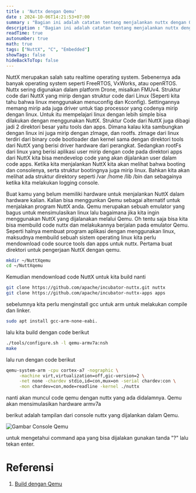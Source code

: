 ```yaml
---
title : 'Nuttx dengan Qemu'
date : 2024-10-06T14:21:53+07:00
summary : "Bagian ini adalah catatan tentang menjalankan nuttx dengan Qemu"
description : "Bagian ini adalah catatan tentang menjalankan nuttx dengan Qemu"
readTime: true
autonumber: true
math: true
tags: ["NuttX", "C", "Embedded"]
showTags: false
hideBackToTop: false
---
```

NuttX merupakan salah satu realtime operating system. Sebenernya ada banyak operating system seperti FreeRTOS, VxWorks, atau openRTOS. Nuttx sering digunakan dalam platform Drone, misalkan FMUv4. Struktur code dari NuttX yang mirip dengan struktur code dari Linux (Seperti kita tahu bahwa linux menggunakan menuconfig dan Kconfig). Settingannya memang mirip ada juga driver untuk tiap processor yang codenya mirip dengan linux. Untuk itu mempelajari linux dengan lebih simple bisa dilakukan dengan menggunakan NuttX. Struktur Code dari NuttX juga dibagi jadi 2 direktori besar yaitu tools dan apps. Dimana kalau kita sambungkan dengan linux ini juga mirip dengan zImage, dan rootfs. zImage dari linux terdiri dari binary code bootloader dan kernel sama dengan direktori tools dari NuttX yang berisi driver hardware dari perangkat. Sedangkan rootFs dari linux yang berisi aplikasi user mirip dengan code pada direktori apps dari NuttX kita bisa mendevelop code yang akan dijalankan user dalam code apps. Ketika kita menjalankan NuttX kita akan melihat bahwa booting dan consolenya, serta struktur bootingnya juga mirip linux. Bahkan kita akan melihat ada struktur direktory seperti /var /home /lib /bin dan sebagainya ketika kita melakukan logging console.

Buat kamu yang belum memiliki hardware untuk menjalankan NuttX dalam hardware kalian. Kalian bisa menggunkan Qemu sebagai alternatif untuk menjalakan program NuttX anda. Qemu merupakan sebuah emulator yang bagus untuk mensimulasikan linux lalu bagaimana jika kita ingin menggunakan NuttX yang dijalanakan melalui Qemu. Oh tentu saja bisa kita bisa membuild code nuttx dan melakukannya berjalan pada emulator Qemu. Seperti halnya membuat program aplikasi dengan menggunakan linux, maksudnya membuild sebuah sistem operating linux kita perlu mendownload code source tools dan apps untuk nuttx. Pertama buat direktori untuk pengerjaan NuttX dengan qemu. 

```bash
mkdir ~/NuttXqemu
cd ~/NuttXqemu
```

Kemudian mendownload code NuttX untuk kita build nanti

```bash
git clone https://github.com/apache/incubator-nuttx.git nuttx
git clone https://github.com/apache/incubator-nuttx-apps apps
```

sebelumnya kita perlu menginstall gcc untuk arm untuk melakukan compile dan linker. 
```bash
sudo apt install gcc-arm-none-eabi.
```
lalu kita build dengan code berikut
```bash
./tools/configure.sh -l qemu-armv7a:nsh
make
```

lalu run dengan code berikut
```bash
qemu-system-arm -cpu cortex-a7 -nographic \
     -machine virt,virtualization=off,gic-version=2 \
     -net none -chardev stdio,id=con,mux=on -serial chardev:con \
     -mon chardev=con,mode=readline -kernel ./nuttx
```
nanti akan muncul code qemu dengan nuttx yang ada didalamnya. Qemu akan mensimulasikan hardware armv7a 

berikut adalah tampilan dari console nuttx yang dijalankan dalam Qemu.

![Gambar Console Qemu](https://faoziaziz.github.io/portofolio/posts/Screenshot_20241006_145954.png "Console Qemu")

untuk mengetahui command apa yang bisa dijalakan gunakan tanda "?" lalu tekan enter.

# Referensi 
1. [Build dengan Qemu](https://nuttx.apache.org/docs/latest/platforms/arm/qemu/boards/qemu-armv7a/index.html)







